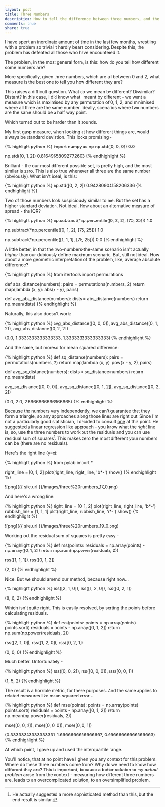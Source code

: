 ```yaml
---
layout: post
title: Three Numbers
description: How to tell the difference between three numbers, and the importance of context.
comments: true
share: true
---
```



I have spent an inordinate amount of time in the last few months, wrestling with
a problem so trivial it hardly bears considering. Despite this, the problem has
defeated all those who have encountered it.

The problem, in the most general form, is this: how do you tell how different
some numbers are?

More specifically, given three numbers, which are all between 0 and 2, what
measure is the best one to tell you how different they are?

This raises a difficult question. What do we mean by different? Dissimilar?
Distant? In this case, I did know what I meant by different - we want a measure
which is maximised by any permutation of 0, 1, 2, and minimised where all three
are the same number. Ideally, scenarios where two numbers are the same should be
a half way point.

Which turned out to be harder than it sounds.

My first gasp measure, when looking at how different things are, would always be
standard deviation. This looks promising -

{% highlight python %}
import numpy as np
np.std([0, 0, 0])
0.0

np.std([0, 1, 2])
0.81649658092772603
{% endhighlight %}



Brilliant - the our most different possible set, is pretty high, and the most
similar is zero. This is also true whenever all three are the same number
(obviously).  What isn't ideal, is this:


{% highlight python %}
np.std([0, 2, 2])
0.94280904158206336
{% endhighlight %}



Two of those numbers look suspiciously similar to me. But the set has a higher
standard deviation. Not ideal. How about an alternative measure of spread - the
IQR?

{% highlight python %}
np.subtract(*np.percentile([0, 2, 2], [75, 25]))
1.0

np.subtract(*np.percentile([0, 1, 2], [75, 25]))
1.0

np.subtract(*np.percentile([1, 1, 1], [75, 25]))
0.0
{% endhighlight %}



A little better, in that the two-numbers-the-same scenario isn't actually
*higher* than our dubiously define maximum scenario. But, still not ideal. How
about a more geometric interpretation of the problem, like, average absolute
difference?

{% highlight python %}
from itertools import permutations
    
def abs_distance(numbers):
    pairs = permutations(numbers, 2)
    return map(lambda (x, y): abs(x - y), pairs)
    
def avg_abs_distance(numbers):
    dists = abs_distance(numbers)
    return np.mean(dists)
{% endhighlight %}

Naturally, this also doesn't work:

{% highlight python %}
avg_abs_distance([0, 0, 0]), avg_abs_distance([0, 1, 2]), avg_abs_distance([0, 2, 2])

(0.0, 1.3333333333333333, 1.3333333333333333)
{% endhighlight %}



And the same, but moreso for mean squared difference:

{% highlight python %}
def sq_distance(numbers):
    pairs = permutations(numbers, 2)
    return map(lambda (x, y): pow(x - y, 2), pairs)
    
def avg_sq_distance(numbers):
    dists = sq_distance(numbers)
    return np.mean(dists)
    
avg_sq_distance([0, 0, 0]), avg_sq_distance([0, 1, 2]), avg_sq_distance([0, 2, 2])

(0.0, 2.0, 2.6666666666666665)
{% endhighlight %}



Because the numbers vary independently, we can't guarantee that they form a
triangle, so any approaches along those lines are right out. Since I'm not a
particularly good statistician, I decided to consult
[one](http://smalltown2k.wordpress.com/) at this point. He suggested a linear
regression like approach - you know what the *right* line is, so, use the three
numbers to work out the residuals and you can use residual sum of squares[^1].
This makes zero the most different your numbers can be (there are no residuals).

Here's the right line (y=x):

{% highlight python %}
from pylab import *
    
right_line = [0, 1, 2]
plot(right_line, right_line, 'b*-')
show()
{% endhighlight %}


![png]({{ site.url }}/images/three%20numbers_17_0.png)


And here's a wrong line:

{% highlight python %}
right_line = [0, 1, 2]
plot(right_line, right_line, 'b*-')
rubbish_line = [1, 1, 1]
plot(right_line, rubbish_line, 'r*-')
show()
{% endhighlight %}

![png]({{ site.url }}/images/three%20numbers_19_0.png)


Working out the residual sum of squares is pretty easy -

{% highlight python %}
    def rss(points):
        residuals = np.array(points) - np.array([0, 1, 2])
        return np.sum(np.power(residuals, 2))
    
rss([1, 1, 1]), rss([0, 1, 2])

(2, 0)
{% endhighlight %}


Nice. But we should amend our method, because right now...

{% highlight python %}
    rss([2, 1, 0]), rss([1, 2, 0]), rss([0, 2, 1])

(8, 6, 2)
{% endhighlight %}


Which isn't quite right. This is easily resolved, by sorting the points before
calculating residuals.

{% highlight python %}
    def rss(points):
        points = np.array(points)
        points.sort()
        residuals = points - np.array([0, 1, 2])
        return np.sum(np.power(residuals, 2))
    
rss([2, 1, 0]), rss([1, 2, 0]), rss([0, 2, 1])

(0, 0, 0)
{% endhighlight %}


Much better. Unfortunately -

{% highlight python %}
    rss([0, 0, 2]), rss([0, 0, 0]), rss([0, 0, 1])

(1, 5, 2)
{% endhighlight %}


The result is a horrible metric, for these purposes. And the same applies to
related measures like mean squared error -

{% highlight python %}
    def mse(points):
        points = np.array(points)
        points.sort()
        residuals = points - np.array([0, 1, 2])
        return np.mean(np.power(residuals, 2))
             
mse([0, 0, 2]), mse([0, 0, 0]), mse([0, 0, 1])

(0.33333333333333331, 1.6666666666666667, 0.66666666666666663)
{% endhighlight %}


At which point, I gave up and used the interquartile range.

You'll notice, that at no point have I given you any context for this problem.
Where do these three numbers come from? Why do we need to know how different
they are? This is important, because a better solution to my *actual problem*
arose from the context - measuring how different three numbers are, leads to an
overcomplicated solution, to an oversimplified problem.

[^1]: He actually suggested a more sophisticated method than this, but the end result is similar.
